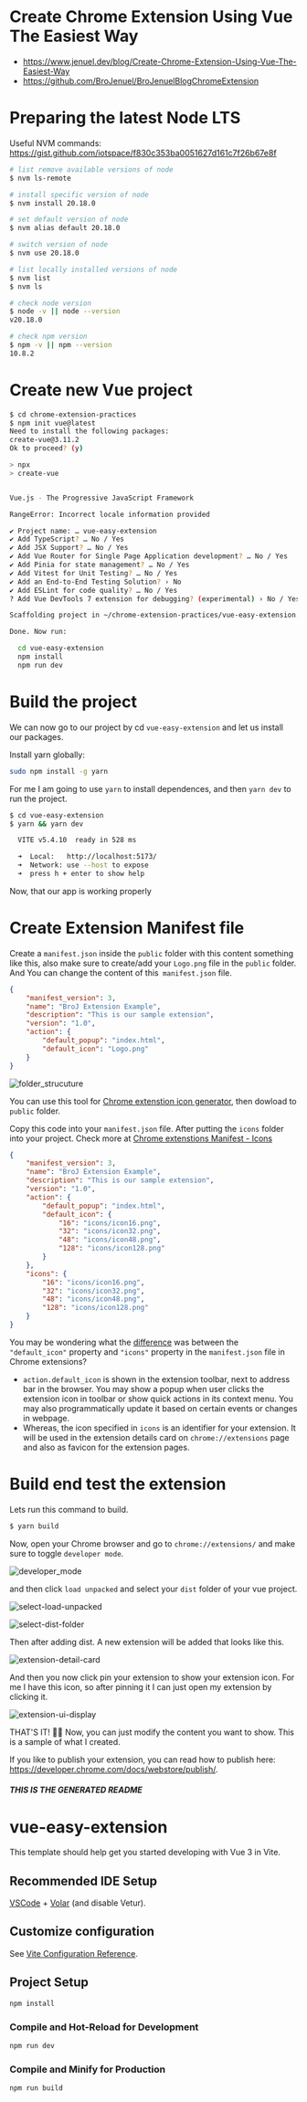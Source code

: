 # Create Chrome Extension Using Vue The Easiest Way
* https://www.jenuel.dev/blog/Create-Chrome-Extension-Using-Vue-The-Easiest-Way
* https://github.com/BroJenuel/BroJenuelBlogChromeExtension

# Preparing the latest Node LTS

Useful NVM commands: https://gist.github.com/iotspace/f830c353ba0051627d161c7f26b67e8f

```bash
# list remove available versions of node
$ nvm ls-remote

# install specific version of node
$ nvm install 20.18.0

# set default version of node
$ nvm alias default 20.18.0

# switch version of node
$ nvm use 20.18.0

# list locally installed versions of node
$ nvm list
$ nvm ls

# check node version
$ node -v || node --version
v20.18.0

# check npm version
$ npm -v || npm --version
10.8.2
```

# Create new Vue project

```bash
$ cd chrome-extension-practices
$ npm init vue@latest
Need to install the following packages:
create-vue@3.11.2
Ok to proceed? (y)

> npx
> create-vue


Vue.js - The Progressive JavaScript Framework

RangeError: Incorrect locale information provided

✔ Project name: … vue-easy-extension
✔ Add TypeScript? … No / Yes
✔ Add JSX Support? … No / Yes
✔ Add Vue Router for Single Page Application development? … No / Yes
✔ Add Pinia for state management? … No / Yes
✔ Add Vitest for Unit Testing? … No / Yes
✔ Add an End-to-End Testing Solution? › No
✔ Add ESLint for code quality? … No / Yes
? Add Vue DevTools 7 extension for debugging? (experimental) › No / Yes

Scaffolding project in ~/chrome-extension-practices/vue-easy-extension...

Done. Now run:

  cd vue-easy-extension
  npm install
  npm run dev
```


# Build the project

We can now go to our project by cd `vue-easy-extension` and let us install our packages. 

Install yarn globally:
```bash
sudo npm install -g yarn
```

For me I am going to use `yarn` to install dependences, and then `yarn dev` to run the project.
```bash
$ cd vue-easy-extension
$ yarn && yarn dev

  VITE v5.4.10  ready in 528 ms

  ➜  Local:   http://localhost:5173/
  ➜  Network: use --host to expose
  ➜  press h + enter to show help
```
Now, that our app is working properly

# Create Extension Manifest file

Create a `manifest.json` inside the `public` folder with this content something like this, also make sure to create/add your `Logo.png` file in the `public` folder. And You can change the content of this` manifest.json` file.

```json
{
    "manifest_version": 3,
    "name": "BroJ Extension Example",
    "description": "This is our sample extension",
    "version": "1.0",
    "action": {
        "default_popup": "index.html",
        "default_icon": "Logo.png"
    }
}
```

![folder_strucuture](./images/vue-project-extension-folder-structure.png)

You can use this tool for [Chrome extenstion icon generator](https://alexleybourne.github.io/chrome-extension-icon-generator/), then dowload to `public` folder. 

Copy this code into your `manifest.json` file. After putting the `icons` folder into your project. Check more at [Chrome extenstions Manifest - Icons](https://developer.chrome.com/docs/extensions/reference/manifest/icons)
```json
{
    "manifest_version": 3,
    "name": "BroJ Extension Example",
    "description": "This is our sample extension",
    "version": "1.0",
    "action": {
        "default_popup": "index.html",
        "default_icon": {
            "16": "icons/icon16.png",
            "32": "icons/icon32.png",
            "48": "icons/icon48.png",
            "128": "icons/icon128.png"
        }
    },
    "icons": {
        "16": "icons/icon16.png",
        "32": "icons/icon32.png",
        "48": "icons/icon48.png",
        "128": "icons/icon128.png"
    }    
}     
```

You may be wondering what the [difference](https://stackoverflow.com/questions/76872268/what-is-the-difference-between-default-icon-and-icons-in-a-chrome-extention) was between the `"default_icon"` property and `"icons"` property in the `manifest.json` file in Chrome extensions?

* `action.default_icon` is shown in the extension toolbar, next to address bar in the browser. You may show a popup when user clicks the extension icon in toolbar or show quick actions in its context menu. You may also programmatically update it based on certain events or changes in webpage.
* Whereas, the icon specified in `icons` is an identifier for your extension. It will be used in the extension details card on `chrome://extensions` page and also as favicon for the extension pages.


# Build end test the extension

Lets run this command to build.
```bash
$ yarn build
```

Now, open your Chrome browser and go to `chrome://extensions/` and make sure to toggle `developer mode`.

![developer_mode](./images/chrome-extension-developer-mode.png)


and then click `load unpacked` and select your `dist` folder of your vue project.


![select-load-unpacked](./images/select-load-unpacked.png)


![select-dist-folder](./images/select-dist-folder.png)


Then after adding dist. A new extension will be added that looks like this.

![extension-detail-card](./images/extension-detail-card.png)


And then you now click pin your extension to show your extension icon. For me I have this icon, so after pinning it I can just open my extension by clicking it.


![extension-ui-display](./images/extension-ui-display.png)


THAT'S IT! 🙌😁 Now, you can just modify the content you want to show. This is a sample of what I created. 

If you like to publish your extension, you can read how to publish here: https://developer.chrome.com/docs/webstore/publish/.

##### THIS IS THE GENERATED README #####
# vue-easy-extension

This template should help get you started developing with Vue 3 in Vite.

## Recommended IDE Setup

[VSCode](https://code.visualstudio.com/) + [Volar](https://marketplace.visualstudio.com/items?itemName=Vue.volar) (and disable Vetur).

## Customize configuration

See [Vite Configuration Reference](https://vite.dev/config/).

## Project Setup

```sh
npm install
```

### Compile and Hot-Reload for Development

```sh
npm run dev
```

### Compile and Minify for Production

```sh
npm run build
```
